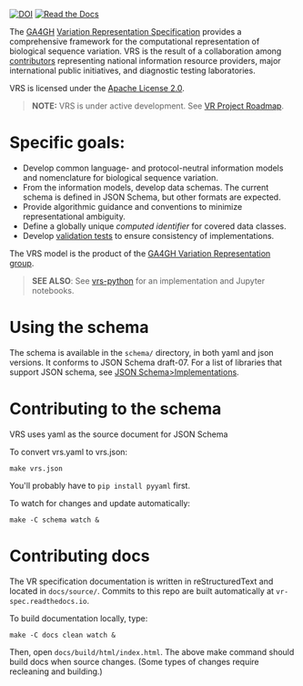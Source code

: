 [![DOI](https://zenodo.org/badge/67005248.svg)](https://zenodo.org/badge/latestdoi/67005248)
[![Read the Docs](https://img.shields.io/readthedocs/vr-spec/1.1)](https://vr-spec.readthedocs.io/en/1.1)

The [GA4GH](https://www.ga4gh.org/) [Variation Representation
Specification](https://vr-spec.readthedocs.io/) provides a
comprehensive framework for the computational representation of
biological sequence variation.  VRS is the result of a
collaboration among [contributors](CONTRIBUTORS.md) representing
national information resource providers, major international public
initiatives, and diagnostic testing laboratories.

VRS is licensed under the [Apache License 2.0](LICENSE).


> **NOTE:** VRS is under active development.  See [VR 
> Project Roadmap](https://github.com/orgs/ga4gh/projects/5).


# Specific goals:

* Develop common language- and protocol-neutral information models and
  nomenclature for biological sequence variation.
* From the information models, develop data schemas.  The current
  schema is defined in JSON Schema, but other formats are expected.
* Provide algorithmic guidance and conventions to minimize
  representational ambiguity.
* Define a globally unique *computed identifier* for covered data
  classes.
* Develop [validation
  tests](https://github.com/ga4gh/vr-spec/tests/validation) to ensure
  consistency of implementations.

The VRS model is the product of the [GA4GH Variation Representation
group](https://ga4gh-gks.github.io/variant_representation.html).


> **SEE ALSO**: See [vrs-python](https://github.com/ga4gh/vrs-python)
> for an implementation and Jupyter notebooks.


# Using the schema

The schema is available in the `schema/` directory, in both yaml and
json versions.  It conforms to JSON Schema draft-07.  For a list of
libraries that support JSON schema, see [JSON
Schema>Implementations](https://json-schema.org/implementations.html).



# Contributing to the schema

VRS uses yaml as the source document for JSON Schema

To convert vrs.yaml to vrs.json:

    make vrs.json

You'll probably have to `pip install pyyaml` first.

To watch for changes and update automatically:

    make -C schema watch &


# Contributing docs

The VR specification documentation is written in reStructuredText and
located in `docs/source/`.  Commits to this repo are built
automatically at `vr-spec.readthedocs.io`. 

To build documentation locally, type:

    make -C docs clean watch &
	
Then, open `docs/build/html/index.html`.  The above make command
should build docs when source changes. (Some types of changes require
recleaning and building.)
